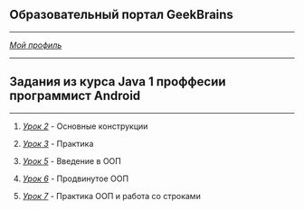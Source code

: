 Образовательный портал GeekBrains
---------------------
***
   [_Мой_ _профиль_](https://geekbrains.ru/users/1584534)
***
Задания из курса Java 1  проффесии программист Android
---------------------
***
   1. [_Урок 2_](https://github.com/logg1n/GeekBrains-Course-Java-1/tree/master/IntelliJIDEAProjects/Lesson2/src) - Основные конструкции

   2. [_Урок 3_](https://github.com/logg1n/GeekBrains-Course-Java-1/tree/master/IntelliJIDEAProjects/Lesson3/src) - Практика

   3. [_Урок 5_](https://github.com/logg1n/GeekBrains-Course-Java-1/tree/master/IntelliJIDEAProjects/Lesson5/src) - Введение в ООП

   4. [_Урок 6_](https://github.com/logg1n/GeekBrains-Course-Java-1/tree/master/IntelliJIDEAProjects/Lesson6/src) - Продвинутое ООП
      
   5. [_Урок 7_](https://github.com/logg1n/GeekBrains-Course-Java-1/tree/master/IntelliJIDEAProjects/Lesson7/src/hungryCats) - Практика ООП и работа со строками

